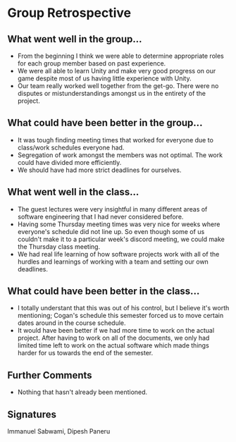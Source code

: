 # Group Retrospective

## What went well in the group...
* From the beginning I think we were able to determine appropriate roles for each group member based on past experience.
* We were all able to learn Unity and make very good progress on our game despite most of us having little experience with Unity.
* Our team really worked well together from the get-go. There were no disputes or mistunderstandings amongst us in the entirety of the project.

## What could have been better in the group...
* It was tough finding meeting times that worked for everyone due to class/work schedules everyone had.
* Segregation of work amongst the members was not optimal. The work could have divided more efficiently.
* We should have had more strict deadlines for ourselves.

## What went well in the class...
* The guest lectures were very insightful in many different areas of software engineering that I had never considered before.
* Having some Thursday meeting times was very nice for weeks where everyone's schedule did not line up. So even though some of us couldn't make it to a particular week's discord meeting, we could make the Thursday class meeting.
* We had real life learning of how software projects work with all of the hurdles and learnings of working with a team and setting our own deadlines.

## What could have been better in the class...
* I totally understant that this was out of his control, but I believe it's worth mentioning; Cogan's schedule this semester forced us to move certain dates around in the course schedule.
* It would have been better if we had more time to work on the actual project. After having to work on all of the documents, we only had limited time left to work on the actual software which made things harder for us towards the end of the semester.

## Further Comments
* Nothing that hasn't already been mentioned.

## Signatures
Immanuel Sabwami, Dipesh Paneru
